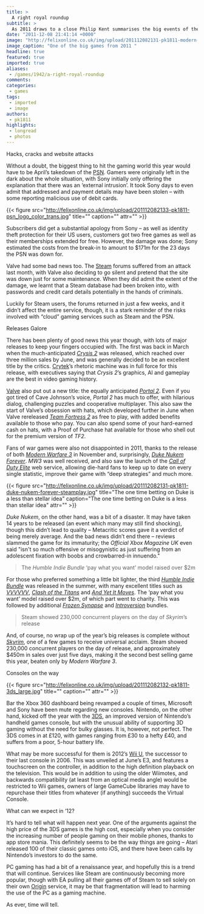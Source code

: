 ```yaml
---
title: >
  A right royal roundup
subtitle: >
  As 2011 draws to a close Philip Kent summarises the big events of the year – gaming related, of course
date: "2011-12-08 21:41:14 +0000"
image: "http://felixonline.co.uk/img/upload/201112082131-pk1811-modern-warfare-3-cover-art-revealed.jpg"
image_caption: "One of the big games from 2011 "
headline: true
featured: true
imported: true
aliases:
 - /games/1942/a-right-royal-roundup
comments:
categories:
 - games
tags:
 - imported
 - image
authors:
 - pk1811
highlights:
 - longread
 - photos
---
```


Hacks, cracks and website attacks

Without a doubt, the biggest thing to hit the gaming world this year would have to be April’s takedown of the [PSN](http://uk.playstation.com/psn/). Gamers were originally left in the dark about the whole situation, with Sony initially only offering the explanation that there was an ‘external intrusion’. It took Sony days to even admit that addressed and payment details may have been stolen – with some reporting malicious use of debit cards.

{{< figure src="http://felixonline.co.uk/img/upload/201112082133-pk1811-psn_logo_color_trans.jpg" title="" caption="" attr="" >}}

Subscribers did get a substantial apology from Sony – as well as identity theft protection for their US users, customers got two free games as well as their memberships extended for free. However, the damage was done; Sony estimated the costs from the break-in to amount to $171m for the 23 days the PSN was down for.

Valve had some bad news too. The [Steam](http://www.steampowered.com) forums suffered from an attack last month, with Valve also deciding to go silent and pretend that the site was down just for some maintenance. When they did admit the extent of the damage, we learnt that a Steam database had been broken into, with passwords and credit card details potentially in the hands of criminals.

Luckily for Steam users, the forums returned in just a few weeks, and it didn’t affect the entire service, though, it is a stark reminder of the risks involved with “cloud” gaming services such as Steam and the PSN.

Releases Galore

There has been plenty of good news this year though, with lots of major releases to keep your fingers occupied with. The first was back in March when the much-anticipated [_Crysis 2_](http://www.ea.com/crysis-2) was released, which reached over three million sales by June, and was generally decided to be an excellent title by the critics. [Crytek](http://www.crytek.com/)’s rhetoric machine was in full force for this release, with executives saying that _Crysis 2_’s graphics, AI and gameplay are the best in video gaming history.

[Valve](http://www.valvesoftware.com/) also put out a new title: the equally anticipated [_Portal 2_](http://www.thinkwithportals.com/). Even if you got tired of Cave Johnson’s voice, _Portal 2_ has much to offer, with hilarious dialog, challenging puzzles and cooperative multiplayer. This also saw the start of Valve’s obsession with hats, which developed further in June when Valve rereleased [_Team Fortress 2_](http://www.teamfortress.com/) as free to play, with added benefits available to those who pay. You can also spend some of your hard-earned cash on hats, with a Proof of Purchase hat available for those who shell out for the premium version of _TF2_.

Fans of war games were also not disappointed in 2011, thanks to the release of both [_Modern Warfare 3_](http://www.callofduty.com/mw3) in November and, surprisingly, [_Duke Nukem Forever_](http://www.dukenukem.com/full/uk/#?age_gate). _MW3_ was well received, and also saw the launch of the [_Call of Duty Elite_](http://www.callofduty.com/elite) web service, allowing die-hard fans to keep up to date on every single statistic, improve their game with “deep strategies” and much more.

{{< figure src="http://felixonline.co.uk/img/upload/201112082131-pk1811-duke-nukem-forever-steamplay.jpg" title="The one time betting on Duke is a less than stellar idea" caption="The one time betting on Duke is a less than stellar idea" attr="" >}}

_Duke Nukem_, on the other hand, was a bit of a disaster. It may have taken 14 years to be released (an event which many may still find shocking), though this didn’t lead to quality – Metacritic scores gave it a verdict of being merely average. And the bad news didn’t end there – reviews slammed the game for its immaturity; the _Official Xbox Magazine UK_ even said "isn't so much offensive or misogynistic as just suffering from an adolescent fixation with boobs and crowbarred-in innuendo."

> The _Humble Indie Bundle_ ‘pay what you want’ model raised over $2m

For those who preferred something a little bit lighter, the third [_Humble Indie Bundle_](http://www.humblebundle.com/) was released in the summer, with many excellent titles such as [_VVVVVV_](http://thelettervsixtim.es/), [_Clash of the Titans_](http://www.clashofthetitansgame.com/) and [_And Yet It Moves_](http://www.andyetitmoves.net/). The ‘pay what you want’ model raised over $2m, of which part went to charity. This was followed by additional [_Frozen Synapse_](http://www.frozensynapse.com/) and [_Introversion_](http://www.introversion.co.uk/) bundles.

> Steam showed 230,000 concurrent players on the day of _Skyrim_’s release

And, of course, no wrap up of the year’s big releases is complete without [_Skyrim_](http://www.elderscrolls.com/skyrim/), one of a few games to receive universal acclaim. Steam showed 230,000 concurrent players on the day of release, and approximately $450m in sales over just five days, making it the second best selling game this year, beaten only by _Modern Warfare 3_.

Consoles on the way

{{< figure src="http://felixonline.co.uk/img/upload/201112082132-pk1811-3ds_large.jpg" title="" caption="" attr="" >}}

Bar the Xbox 360 dashboard being revamped a couple of times, Microsoft and Sony have been mute regarding new consoles. Nintendo, on the other hand, kicked off the year with the [3DS](http://www.nintendo.com/3ds/), an improved version of Nintendo’s handheld games console, but with the unusual ability of supporting 3D gaming without the need for bulky glasses. It is, however, not perfect. The 3DS comes in at £120, with games ranging from £30 to a hefty £40, and suffers from a poor, 5-hour battery life.

What may be more successful for them is 2012’s [Wii U](http://e3.nintendo.com/hw/#/introduction), the successor to their last console in 2006. This was unveiled at June’s E3, and features a touchscreen on the controller, in addition to the high definition playback on the television. This would be in addition to using the older Wiimotes, and backwards compatibility (at least from an optical media angle) would be restricted to Wii games, owners of large GameCube libraries may have to repurchase their titles from whatever (if anything) succeeds the Virtual Console.

What can we expect in ‘12?

It’s hard to tell what will happen next year. One of the arguments against the high price of the 3DS games is the high cost, especially when you consider the increasing number of people gaming on their mobile phones, thanks to app store mania. This definitely seems to be the way things are going – Atari released 100 of their classic games onto iOS, and there have been calls by Nintendo’s investors to do the same.

PC gaming has had a bit of a renaissance year, and hopefully this is a trend that will continue. Services like Steam are continuously becoming more popular, though with EA pulling all their games off of Steam to sell solely on their own [Origin](http://store.origin.com/store/eaemea/home/) service, it may be that fragmentation will lead to harming the use of the PC as a gaming machine.

As ever, time will tell.
